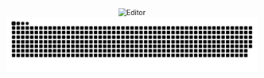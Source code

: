 <div align="center">
	<img src="https://github.com/yeeyeeeyee/yeeyeeeyee/blob/master/BspbsKR.gif" alt="Editor" width="800">
</div>


<picture>
  <source media="(prefers-color-scheme: dark)" srcset="https://raw.githubusercontent.com/yeeyeeeyee/yeeyeeeyee/output/github-contribution-grid-snake-dark.svg">
  <source media="(prefers-color-scheme: light)" srcset="https://raw.githubusercontent.com/yeeyeeeyee/yeeyeeeyee/output/github-contribution-grid-snake.svg">
  <img alt="github contribution grid snake animation" src="https://raw.githubusercontent.com/yeeyeeeyee/yeeyeeeyee/output/github-contribution-grid-snake.svg">
</picture>


